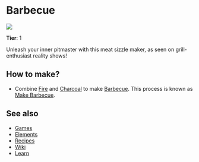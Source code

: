 # Barbecue

![](/wiki/images/item.barbecue.png)

**Tier**: 1

Unleash your inner pitmaster with this meat sizzle maker, as seen on grill-enthusiast reality shows!

## How to make?

* Combine [Fire](/wiki/elements/fire) and [Charcoal](/wiki/elements/charcoal) to make [Barbecue](/wiki/elements/barbecue). This process is known as [Make Barbecue](/wiki/recipes/make-barbecue).

## See also

* [Games](/wiki/games)
* [Elements](/wiki/elements)
* [Recipes](/wiki/recipes)
* [Wiki](/wiki/index)
* [Learn](/learn/index)